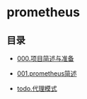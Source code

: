 # prometheus

## 目录
- [000.项目简述与准备](000.项目简述与准备.md)
- [001.prometheus简述](001.prometheus简述.md)

- [todo.代理模式](代理模式.md)
